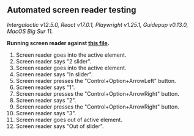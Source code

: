 ## Automated screen reader testing

_Intergalactic v12.5.0, React v17.0.1, Playwright v1.25.1,
Guidepup v0.13.0, MacOS Big Sur 11._

**Running screen reader against [this file](https://github.com/semrush/intergalactic/blob/master/website/docs/components/slider/examples/slider.jsx).**

1. Screen reader goes into the active element.
2. Screen reader says "2 slider".
3. Screen reader goes into the active element.
4. Screen reader says "In slider".
5. Screen reader presses the "Control+Option+ArrowLeft" button.
6. Screen reader says "1".
7. Screen reader presses the "Control+Option+ArrowRight" button.
8. Screen reader says "2".
9. Screen reader presses the "Control+Option+ArrowRight" button.
10. Screen reader says "3".
11. Screen reader goes out of active element.
12. Screen reader says "Out of slider".
    